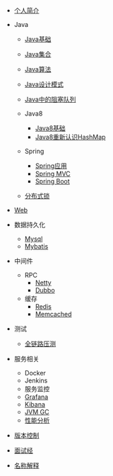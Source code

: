 - [个人简介](wiki/home.md)

- Java
  - [Java基础](learn-java/wiki/information/java/java_base.md)
  - [Java集合](learn-java/wiki/information/java/java_collection.md)
  - [Java算法](learn-java/wiki/information/java/java_algorithm.md)
  - [Java设计模式](https://www.cnblogs.com/foryang/p/5849402.html)
  - [Java中的阻塞队列](learn-java/wiki/information/java/java_blocking_queue.md)
  - Java8
     - [Java8基础](learn-java/wiki/information/java/java8.md)
     - [Java8重新认识HashMap](learn-java/wiki/information/java/java8_hashmap.md)
  - Spring
     - [Spring应用](learn-java/wiki/information/spring/spring_info.md)
     - [Spring MVC](learn-java/wiki/information/spring/spring_mvc.md)  
     - [Spring Boot](https://doc.yonyoucloud.com/doc/Spring-Boot-Reference-Guide/I.%20Spring%20Boot%20Documentation/index.html) 
  
  - [分布式锁](//www.jianshu.com/p/535efcab356d) 

- [Web](learn-java/wiki/information/web.md)
- 数据持久化   
  - [Mysql](learn-java/wiki/information/database/mysql.md) 
  - [Mybatis](learn-java/wiki/information/database/mybatis.md) 
- 中间件
  - RPC
    - [Netty](learn-java/wiki/information/middleware/netty/netty_info.md)
    - [Dubbo](learn-java/wiki/information/middleware/dubbo/dubbo_info.md)
  - 缓存
     - [Redis](learn-java/wiki/information/cache/redis.md)
     - [Memcached](learn-java/wiki/information/cache/memcached.md)      
- 测试
  - [全链路压测](//jm.taobao.org/2017/03/30/20170330/)     
- 服务相关 
  - Docker
  - Jenkins 
  - 服务监控
   - [Grafana](https://kibana.logstash.es/content/elasticsearch/other/grafana.html)
   - [Kibana](//www.cnblogs.com/hanyifeng/p/5860731.html)
   - [JVM GC](//blog.csdn.net/wwd0501/article/details/78404105)
   - [性能分析](learn-java/wiki/information/performance/performance.md)
- [版本控制](wiki/information/version.md)   
- [面试经](learn-java/wiki/information/interview.md)    
- [名称解释](learn-java/wiki/information/nounal.md)    